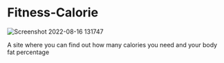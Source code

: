 # Fitness-Calorie

![Screenshot 2022-08-16 131747](https://user-images.githubusercontent.com/89325220/184856610-3316b317-03c6-40ec-999d-9cb89ded410a.png)

A site where you can find out how many calories you need and your body fat percentage
